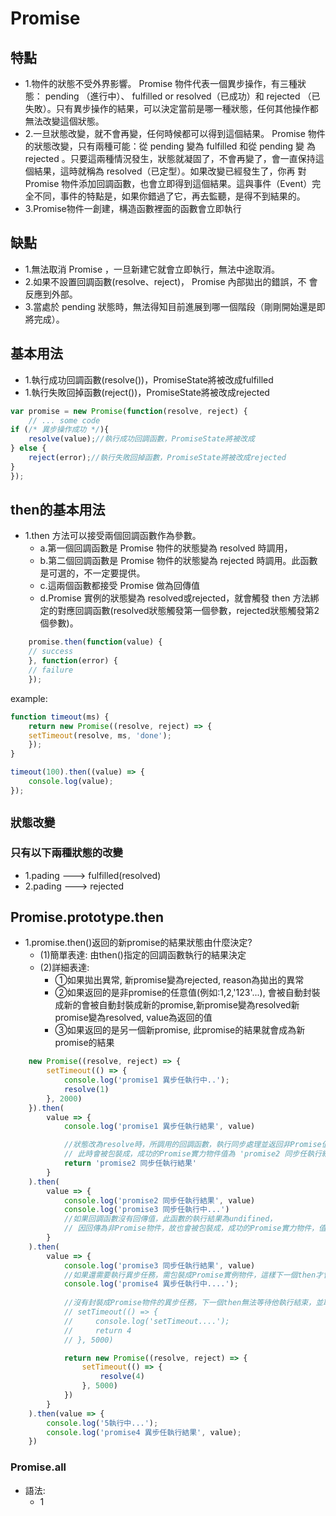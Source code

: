 # Promise

## 特點

- 1.物件的狀態不受外界影響。 Promise 物件代表一個異步操作，有三種狀
態： pending （進行中）、 fulfilled or resolved（已成功）和 rejected （已失敗）。只有異步操作的結果，可以決定當前是哪一種狀態，任何其他操作都無法改變這個狀態。
- 2.一旦狀態改變，就不會再變，任何時候都可以得到這個結果。 Promise 物件的狀態改變，只有兩種可能：從 pending 變為 fulfilled 和從 pending 變
為 rejected 。只要這兩種情況發生，狀態就凝固了，不會再變了，會一直保持這個結果，這時就稱為 resolved（已定型）。如果改變已經發生了，你再
對 Promise 物件添加回調函數，也會立即得到這個結果。這與事件（Event）完全不同，事件的特點是，如果你錯過了它，再去監聽，是得不到結果的。
- 3.Promise物件一創建，構造函數裡面的函數會立即執行

## 缺點

- 1.無法取消 Promise ，一旦新建它就會立即執行，無法中途取消。
- 2.如果不設置回調函數(resolve、reject)， Promise 內部拋出的錯誤，不
會反應到外部。
- 3.當處於 pending 狀態時，無法得知目前進展到哪一個階段（剛剛開始還是即將完成）。

## 基本用法

- 1.執行成功回調函數(resolve())，PromiseState將被改成fulfilled
- 1.執行失敗回掉函數(reject())，PromiseState將被改成rejected

```javascript
var promise = new Promise(function(resolve, reject) {
    // ... some code
if (/* 異步操作成功 */){
    resolve(value);//執行成功回調函數，PromiseState將被改成
} else {
    reject(error);//執行失敗回掉函數，PromiseState將被改成rejected
}
});
```

## then的基本用法

- 1.then 方法可以接受兩個回調函數作為參數。
  - a.第一個回調函數是 Promise 物件的狀態變為 resolved 時調用，
  - b.第二個回調函數是 Promise 物件的狀態變為 rejected 時調用。此函數是可選的，不一定要提供。
  - c.這兩個函數都接受 Promise 做為回傳值
  - d.Promise 實例的狀態變為 resolved或rejected，就會觸發 then 方法綁定的對應回調函數(resolved狀態觸發第一個參數，rejected狀態觸發第2個參數)。

```javascript
    promise.then(function(value) {
    // success
    }, function(error) {
    // failure
    });
```
example:
```javascript
function timeout(ms) {
    return new Promise((resolve, reject) => {
    setTimeout(resolve, ms, 'done');
    });
}

timeout(100).then((value) => {
    console.log(value);
});
```

## `狀態改變`

### 只有以下兩種狀態的改變
- 1.pading ---> fulfilled(resolved)
- 2.pading ---> rejected


## Promise.prototype.then

- 1.promise.then()返回的新promise的結果狀態由什麼決定?
    - (1)簡單表達: 由then()指定的回調函數執行的結果決定
    - (2)詳細表達:
        - ①如果拋出異常, 新promise變為rejected, reason為拋出的異常
        - ②如果返回的是非promise的任意值(例如:1,2,'123'...), 會被自動封裝成新的會被自動封裝成新的promise,新promise變為resolved新promise變為resolved, value為返回的值
        - ③如果返回的是另一個新promise, 此promise的結果就會成為新promise的結果


```javascript
    new Promise((resolve, reject) => {
        setTimeout(() => {
            console.log('promise1 異步任執行中..');
            resolve(1)
        }, 2000)
    }).then(
        value => {
            console.log('promise1 異步任執行結果', value)

            //狀態改為resolve時，所調用的回調函數，執行同步處理並返回非Promise值，
            // 此時會被包裝成，成功的Promise實力物件值為 'promise2 同步任執行結果' 往下傳
            return 'promise2 同步任執行結果'
        }
    ).then(
        value => {
            console.log('promise2 同步任執行結果', value)
            console.log('promise3 同步任執行中...')
            //如果回調函數沒有回傳值，此函數的執行結果為undifined，
            // 因回傳為非Promise物件，故也會被包裝成，成功的Promise實力物件，值為undifined往下傳
        }
    ).then(
        value => {
            console.log('promise3 同步任執行結果', value)
            //如果還需要執行異步任務，需包裝成Promise實例物件，這樣下一個then才會等此異步任務節行結束
            console.log('promise4 異步任執行中....');
            
            //沒有封裝成Promise物件的異步任務，下一個then無法等待他執行結束，並取得結果
            // setTimeout(() => {
            //     console.log('setTimeout....');
            //     return 4
            // }, 5000)

            return new Promise((resolve, reject) => {
                setTimeout(() => {
                    resolve(4)
                }, 5000)
            })
        }
    ).then(value => {
        console.log('5執行中...');
        console.log('promise4 異步任執行結果', value);
    })
```

### Promise.all

- 語法:
    - 1

```

```
